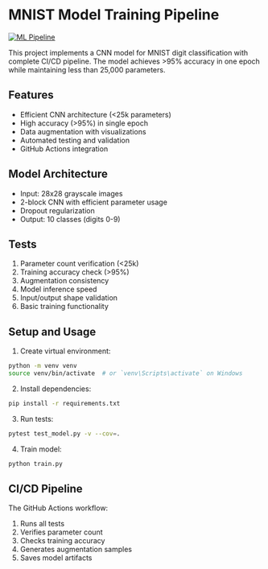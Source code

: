 # MNIST Model Training Pipeline

[![ML Pipeline](https://github.com/hotshotdragon/TSAI_5/actions/workflows/ml_pipeline.yml/badge.svg)](https://github.com/hotshotdragon/TSAI_5/actions/workflows/ml_pipeline.yml)

This project implements a CNN model for MNIST digit classification with complete CI/CD pipeline. The model achieves >95% accuracy in one epoch while maintaining less than 25,000 parameters.

## Features

- Efficient CNN architecture (<25k parameters)
- High accuracy (>95%) in single epoch
- Data augmentation with visualizations
- Automated testing and validation
- GitHub Actions integration

## Model Architecture

- Input: 28x28 grayscale images
- 2-block CNN with efficient parameter usage
- Dropout regularization
- Output: 10 classes (digits 0-9)

## Tests

1. Parameter count verification (<25k)
2. Training accuracy check (>95%)
3. Augmentation consistency
4. Model inference speed
5. Input/output shape validation
6. Basic training functionality

## Setup and Usage

1. Create virtual environment:

```bash
python -m venv venv
source venv/bin/activate  # or `venv\Scripts\activate` on Windows
```

2. Install dependencies:

```bash
pip install -r requirements.txt
```

3. Run tests:

```bash
pytest test_model.py -v --cov=.
```

4. Train model:

```bash
python train.py
```

## CI/CD Pipeline

The GitHub Actions workflow:
1. Runs all tests
2. Verifies parameter count
3. Checks training accuracy
4. Generates augmentation samples
5. Saves model artifacts
